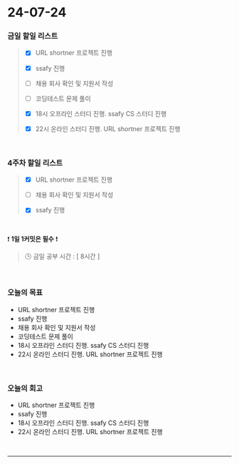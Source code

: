 # 24-07-24
### 금일 할일 리스트
> - [x]  URL shortner 프로젝트 진행
>
> - [x]  ssafy 진행
>
> - [ ]  채용 회사 확인 및 지원서 작성
>
> - [ ]  코딩테스트 문제 풀이
>
> - [x]  18시 오프라인 스터디 진행. ssafy CS 스터디 진행
>
> - [x]  22시 온라인 스터디 진행. URL shortner 프로젝트 진행

<br/>

### 4주차 할일 리스트  
> - [x]  URL shortner 프로젝트 진행
>
> - [ ]  채용 회사 확인 및 지원서 작성
>
> - [x]  ssafy 진행

<br/>

❗ **1일 1커밋은 필수** ❗
> 🕒 금일 공부 시간 : [ 8시간 ]

<br/>

### 오늘의 목표
- URL shortner 프로젝트 진행
- ssafy 진행
- 채용 회사 확인 및 지원서 작성
- 코딩테스트 문제 풀이
- 18시 오프라인 스터디 진행. ssafy CS 스터디 진행
- 22시 온라인 스터디 진행. URL shortner 프로젝트 진행


<br>

### 오늘의 회고
- URL shortner 프로젝트 진행
- ssafy 진행
- 18시 오프라인 스터디 진행. ssafy CS 스터디 진행
- 22시 온라인 스터디 진행. URL shortner 프로젝트 진행


<br/>

------------  

